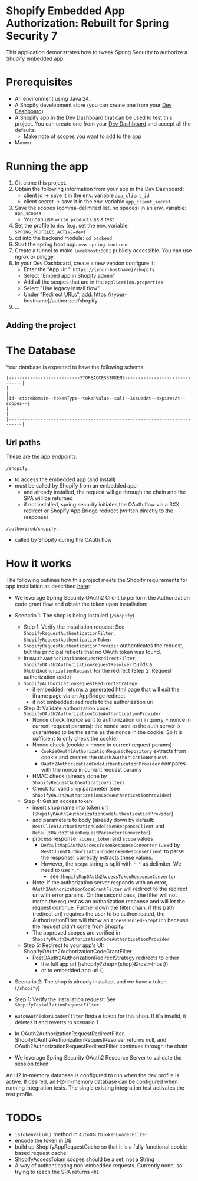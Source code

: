 # Shopify Embedded App Authorization: Rebuilt for Spring Security 7

This application demonstrates how to tweak Spring Security to authorize a Shopify embedded app.

# Prerequisites
- An environment using Java 24.
- A Shopify development store (you can create one from your [Dev Dashboard](https://dev.shopify.com/dashboard/))
- A Shopify app in the Dev Dashboard that can be used to test this project. You can create one from your [Dev Dashboard](https://dev.shopify.com/dashboard/) and accept all the defaults.
  - Make note of scopes you want to add to the app
- Maven

# Running the app
1. Git clone this project.
2. Obtain the following information from your app in the Dev Dashboard:
   - client id -> save it in the env. variable `app_client_id`
   - client secret -> save it in the env. variable `app_client_secret`
3. Save the scopes (comma-delimited list, no spaces) in an env. variable: `app_scopes`
   - You can use `write_products` as a test 
4. Set the profile to `dev` (e.g. set the env. variable: `SPRING_PROFILES_ACTIVE=dev`)
5. cd into the backend module: `cd backend`
5. Start the spring boot app: `mvn spring-boot:run`
6. Create a tunnel to make `localhost:8081` publicly accessible. You can use ngrok or pinggy.
7. In your Dev Dashboard, create a new version configure it:
   - Enter the "App Url": `https://{your-hostname}/shopify`
   - Select "Embed app in Shopify admin"
   - Add all the scopes that are in the `application.properties`
   - Select "Use legacy install flow"
   - Under "Redirect URLs", add: https://{your-hostname}/authorized/shopify
8. ...

## Adding the project


# The Database

Your database is expected to have the following schema:
```
|---------------------------STOREACCESSTOKENS-------------------------------|
|                                                                           |
|id--storeDomain--tokenType--tokenValue--salt--issuedAt--expiresAt--scopes--|
|                                                                           |
|---------------------------------------------------------------------------|
```

## Url paths
These are the app endpoints:

`/shopify`:
- to access the embedded app (and install)
- must be called by Shopify from an embedded app 
  - and already installed, the request will go through the chain and the SPA will be returned
  - if not installed, spring security initiates the OAuth flow via a 3XX redirect or Shopify App Bridge redirect (written directly to the response)

`/authorized/shopify`:
- called by Shopify during the OAuth flow


# How it works
The following outlines how this project meets the Shopify requirements for app installation as described [here](https://shopify.dev/docs/apps/build/authentication-authorization/access-tokens/authorization-code-grant):
- We leverage Spring Security OAuth2 Client to perform the Authorization code grant flow and obtain the token upon installation:
- Scenario 1: The shop is being installed (`/shopify`)
  - Step 1: Verify the installation request: See `ShopifyRequestAuthenticationFilter`, `ShopifyRequestAuthenticationToken`
  - `ShopifyRequestAuthenticationProvider` authenticates the request, but the principal reflects that no OAuth token was found.
  - In `OAuth2AuthorizationRequestRedirectFilter`, `ShopifyOAuth2AuthorizationRequestResolver` builds a `OAuth2AuthorizationRequest` for the redirect (Step 2: Request authorization code)
  - `ShopifyAuthorizationRequestRedirectStrategy`
    - if embedded: returns a generated html page that will exit the iframe page via an AppBridge redirect
    - if not embedded: redirects to the authorization uri
  - Step 3: Validate authorization code: `ShopifyOAuth2AuthorizationCodeAuthenticationProvider`
    - Nonce check (nonce sent to authorization uri in query = nonce in current request params): the nonce sent to the auth server is guaranteed to be the same as the nonce in the cookie. So it is sufficient to only check the cookie.
    - Nonce check (cookie = nonce in current request params)
      - `CookieOAuth2AuthorizationRequestRepository` extracts from cookie and creates the `OAuth2AuthorizationRequest`.
      - `OAuth2AuthorizationCodeAuthenticationProvider` compares with the nonce in current request params
    - HMAC check (already done by `ShopifyRequestAuthenticationFilter`)
    - Check for valid `shop` parameter (see `ShopifyOAuth2AuthorizationCodeAuthenticationProvider`)
  - Step 4: Get an access token:
    - insert shop name into token uri (`ShopifyOAuth2AuthorizationCodeAuthenticationProvider`)
    - add parameters to body (already down by default: `RestClientAuthorizationCodeTokenResponseClient` and `DefaultOAuth2TokenRequestParametersConverter`)
    - process response: `access_token` and `scope` values
      - `DefaultMapOAuth2AccessTokenResponseConverter` (used by `RestClientAuthorizationCodeTokenResponseClient` to parse the response) correctly extracts these values.
      - However, the `scope` string is split with `" "` as delimiter. We need to use `","`.
        - see `ShopifyMapOAuth2AccessTokenResponseConverter`
    - Note: if the authorization server responds with an error, `OAuth2AuthorizationCodeGrantFilter` will redirect to the redirect uri with error params. On the second pass, the filter will not match the request as an authorization response and will let the request continue. Further down the filter chain, if this path (redirect uri) requires the user to be authenticated, the AuthorizationFilter will throw an `AccessDeniedException` because the request didn't come from Shopify.
    - The approved scopes are verified in `ShopifyOAuth2AuthorizationCodeAuthenticationProvider`
  - Step 5: Redirect to your app's UI: ShopifyOAuth2AuthorizationCodeGrantFilter
    - PostOAuth2AuthorizationRedirectStrategy redirects to either
      - the full app url (/shopify?shop={shop}&host={host})
      - or to embedded app url ()

- Scenario 2: The shop is already installed, and we have a token (`/shopify`)
- Step 1: Verify the installation request: See `ShopifyInstallationRequestFilter`
- `AutoOAuthTokenLoaderFilter` finds a token for this shop. If it's invalid, it deletes it and reverts to scenario 1
- In OAuth2AuthorizationRequestRedirectFilter, ShopifyOAuth2AuthorizationRequestResolver returns null, and OAuth2AuthorizationRequestRedirectFilter continues through the chain

- We leverage Spring Security OAuth2 Resource Server to validate the session token

An H2 in-memory database is configured to run when the dev profile is active. 
If desired, an H2-in-memory database can be configured when running integration tests. The single existing integration test activates the test profile.

# TODOs
- `isTokenValid()` method in `AutoOAuthTokenLoaderFilter`
- encode the token in DB
-  build up ShopifyAppRequestCache so that it is a fully functional cookie-based request cache
- ShopifyAccessToken scopes should be a set, not a String
- A way of authenticating non-embedded requests. Currently none, so trying to reach the SPA returns `401`